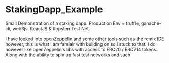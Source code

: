 # StakingDapp_Example
Small Demonstration of a staking dapp. Production Env = truffle, ganache-cli, web3js, ReactJS &amp; Ropsten Test Net.

I have looked into openZeppelin and some other tools such as the remix IDE however, this is what I am famialr with building on so I stuck to that. I do however like openZeppelin's libs with access to ERC20 / ERC714 tokens. Along with the ability to spin up fast test networks and such. 

